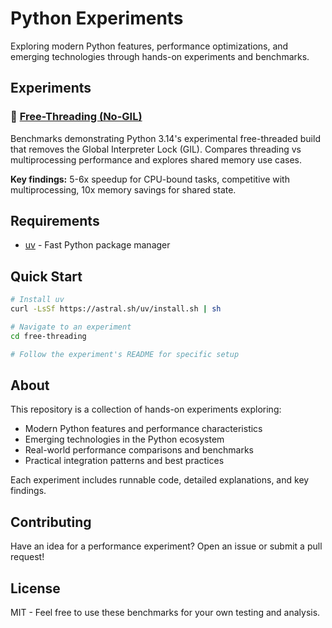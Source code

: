 # Python Experiments

Exploring modern Python features, performance optimizations, and emerging technologies through hands-on experiments and benchmarks.

## Experiments

### 🧵 [Free-Threading (No-GIL)](./free-threading/)

Benchmarks demonstrating Python 3.14's experimental free-threaded build that removes the Global Interpreter Lock (GIL). Compares threading vs multiprocessing performance and explores shared memory use cases.

**Key findings:** 5-6x speedup for CPU-bound tasks, competitive with multiprocessing, 10x memory savings for shared state.

## Requirements

- [uv](https://docs.astral.sh/uv/) - Fast Python package manager

## Quick Start

```bash
# Install uv
curl -LsSf https://astral.sh/uv/install.sh | sh

# Navigate to an experiment
cd free-threading

# Follow the experiment's README for specific setup
```

## About

This repository is a collection of hands-on experiments exploring:
- Modern Python features and performance characteristics
- Emerging technologies in the Python ecosystem
- Real-world performance comparisons and benchmarks
- Practical integration patterns and best practices

Each experiment includes runnable code, detailed explanations, and key findings.

## Contributing

Have an idea for a performance experiment? Open an issue or submit a pull request!

## License

MIT - Feel free to use these benchmarks for your own testing and analysis.